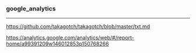 ### google_analytics
---
https://github.com/takagotch/takagotch/blob/master/txt.md


https://analytics.google.com/analytics/web/#/report-home/a99391209w146012853p150768266



```
```

```
```

```
```



